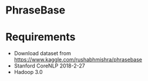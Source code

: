 # PhraseBase

# Requirements
- Download dataset from https://www.kaggle.com/rushabhmishra/phrasebase
- Stanford CoreNLP 2018-2-27
- Hadoop 3.0
